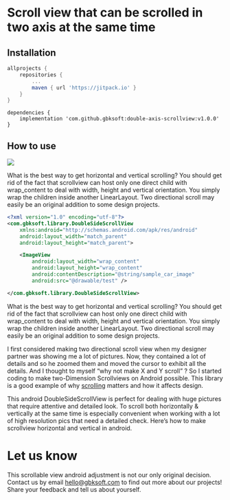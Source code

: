# Scroll view that can be scrolled in two axis at the same time

## Installation
```groovy
allprojects {
    repositories {
        ...
        maven { url 'https://jitpack.io' }
    }
}
```

```
dependencies {
    implementation 'com.github.gbksoft:double-axis-scrollview:v1.0.0'
}
```
## How to use
![](img/output.gif)

What is the best way to get horizontal and vertical scrolling? You should get rid of the fact that scrollview can host only one direct child with wrap_content to deal with width, height and vertical orientation. You simply wrap the children inside another LinearLayout. Two directional scroll may easily be an original addition to some design projects.

```xml
<?xml version="1.0" encoding="utf-8"?>
<com.gbksoft.library.DoubleSideScrollView
    xmlns:android="http://schemas.android.com/apk/res/android"
    android:layout_width="match_parent"
    android:layout_height="match_parent">

    <ImageView
        android:layout_width="wrap_content"
        android:layout_height="wrap_content"
        android:contentDescription="@string/sample_car_image"
        android:src="@drawable/test" />

</com.gbksoft.library.DoubleSideScrollView>
```

What is the best way to get horizontal and vertical scrolling? You should get rid of the fact that scrollview can host only one direct child with wrap_content to deal with width, height and vertical orientation. You simply wrap the children inside another LinearLayout. Two directional scroll may easily be an original addition to some design projects.

I first considered making two directional scroll view when my designer partner was showing me a lot of pictures. Now, they contained a lot of details and so he zoomed them and moved the cursor to exhibit all the details. And I thought to myself “why not make X and Y scroll” ? So I started coding to make two-Dimension Scrollviews on Android possible. This library is a good example of why [scrolling](https://gbksoft.com/blog/top-5-design-myths/) matters and how it affects design. 


This android DoubleSideScrollView is perfect for dealing with huge pictures that require attentive and detailed look. To scroll both horizontally & vertically at the same time is especially convenient when working with a lot of high resolution pics that need a detailed check. Here’s how to make scrollview horizontal and vertical in android.

# Let us know
This scrollable view android adjustment is not our only original decision. Contact us by email [hello@gbksoft.com](hello@gbksoft.com) to find out more about our projects! Share your feedback and tell us about yourself. 
